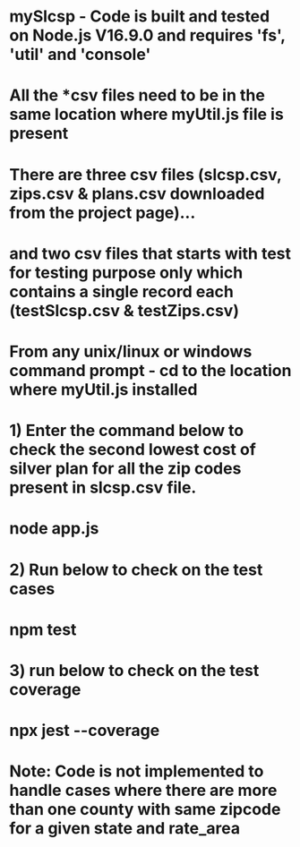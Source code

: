 # mySlcsp - Code is built and tested on Node.js V16.9.0 and requires 'fs', 'util' and 'console'
# All the *csv files need to be in the same location where myUtil.js file is present
# There are three csv files (slcsp.csv, zips.csv & plans.csv downloaded from the project page)...
# and two csv files that starts with test for testing purpose only which contains a single record each (testSlcsp.csv & testZips.csv)
# From any unix/linux or windows command prompt - cd to the location where myUtil.js installed
# 1) Enter the command below to check the second lowest cost of silver plan for all the zip codes present in slcsp.csv file.
#  node app.js 
# 2) Run below to check on the test cases
#  npm test
# 3) run below to check on the test coverage 
#  npx jest --coverage

# Note: Code is not implemented to handle cases where there are more than one county with same zipcode for a given state and rate_area
